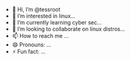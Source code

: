 - 👋 Hi, I’m @tessroot
- 👀 I’m interested in linux...
- 🌱 I’m currently learning cyber sec...
- 💞️ I’m looking to collaborate on linux distros...
- 📫 How to reach me ...
- 😄 Pronouns: ...
- ⚡ Fun fact: ...

<!---
tessroot/tessroot is a ✨ special ✨ repository because its `README.md` (this file) appears on your GitHub profile.
You can click the Preview link to take a look at your changes.
--->
